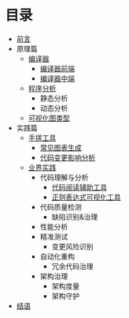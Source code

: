 # 目录

* [前言](README.md)
* 原理篇
    * [编译器](base/Compiler.md)
        * [编译器前端](base/Compiler-Front.md)
        * [编译器中端](base/Compiler-Mid.md)
    * [程序分析](base/Program-Analysis.md)
        * 静态分析
        * 动态分析
    * [可视化图类型](base/Graph.md)
* 实践篇
    * [手搓工具](practice/Tools.md)
        * [常见图表生成](TBD)
        * [代码变更影响分析](TBD)
    * [业界实践](case/Case-Intro.md)
        * 代码理解与分析
            * [代码阅读辅助工具](case/Code-Read-Tools.md)
            * [正则表达式可视化工具](case/Regex-Read-Tools.md)
        * 代码质量检测
            * 缺陷识别&治理
        * 性能分析
        * 精准测试
            * 变更风险识别
        * 自动化重构
            * 冗余代码治理
        * 架构治理
            * 架构度量
            * 架构守护
* [结语](TBD)
